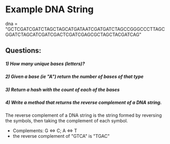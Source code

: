 # Example DNA String

dna = "GCTCGATCGATCTAGCTAGCATGATAATCGATGATCTAGCCGGGCCCTTAGCGGATCTAGCATCGATCGACTCGATCGAGCGCTAGCTACGATCAG"

## Questions:

##### 1) How many unique bases (letters)?

##### 2) Given a base (ie "A") return the number of bases of that type

##### 3) Return a hash with the count of each of the bases

##### 4) Write a method that returns the reverse complement of a DNA string.

The reverse complement of a DNA string is the string formed by reversing the symbols, then taking the complement of each symbol.
- Complements: G <=> C; A <=> T
- the reverse complement of "GTCA" is "TGAC"
